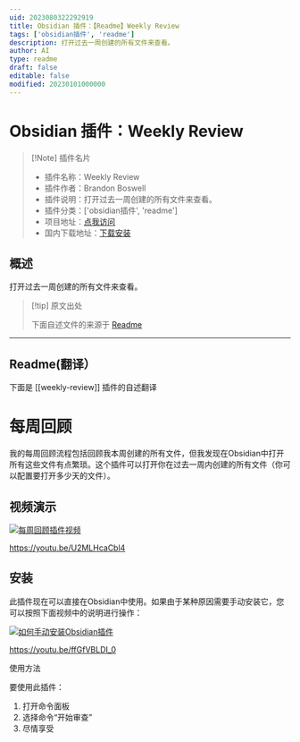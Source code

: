```yaml
---
uid: 2023080322292919
title: Obsidian 插件：【Readme】Weekly Review
tags: ['obsidian插件', 'readme']
description: 打开过去一周创建的所有文件来查看。
author: AI
type: readme
draft: false
editable: false
modified: 20230101000000
---
```


# Obsidian 插件：Weekly Review

> [!Note] 插件名片
> - 插件名称：Weekly Review
> - 插件作者：Brandon Boswell
> - 插件说明：打开过去一周创建的所有文件来查看。
> - 插件分类：['obsidian插件', 'readme']
> - 项目地址：[点我访问](https://github.com/brandonkboswell/weekly-review)
> - 国内下载地址：[下载安装](https://pkmer.cn/products/plugin/pluginMarket/?weekly-review)

## 概述

打开过去一周创建的所有文件来查看。



> [!tip] 原文出处
> 
>下面自述文件的来源于 [Readme](https://ghproxy.net/https://raw.githubusercontent.com/brandonkboswell/weekly-review/master/README.md)
> 

---

## Readme(翻译）

下面是 [[weekly-review]] 插件的自述翻译


# 每周回顾

我的每周回顾流程包括回顾我本周创建的所有文件，但我发现在Obsidian中打开所有这些文件有点繁琐。这个插件可以打开你在过去一周内创建的所有文件（你可以配置要打开多少天的文件）。

## 视频演示

[![每周回顾插件视频](https://img.youtube.com/vi/U2MLHcaCbl4/0.jpg)](https://www.youtube.com/watch?v=U2MLHcaCbl4)

https://youtu.be/U2MLHcaCbl4

## 安装
此插件现在可以直接在Obsidian中使用。如果由于某种原因需要手动安装它，您可以按照下面视频中的说明进行操作：

[![如何手动安装Obsidian插件](https://img.youtube.com/vi/ffGfVBLDI_0/0.jpg)](https://www.youtube.com/watch?v=ffGfVBLDI_0)

https://youtu.be/ffGfVBLDI_0

使用方法

要使用此插件：
1. 打开命令面板
2. 选择命令“开始审查”
3. 尽情享受



